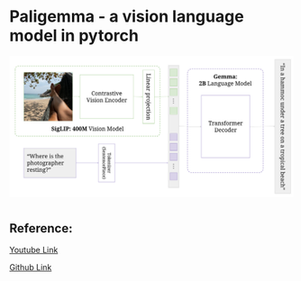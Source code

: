 # Paligemma - a vision language model in pytorch

![images](https://raw.githubusercontent.com/Archit381/Research-Paper-Implementations/refs/heads/main/paligemma/assets/paligemma_architecture.png)

# 


## Reference: 

[Youtube Link](https://www.youtube.com/watch?v=vAmKB7iPkWw)

[Github Link](https://github.com/hkproj/pytorch-paligemma)
